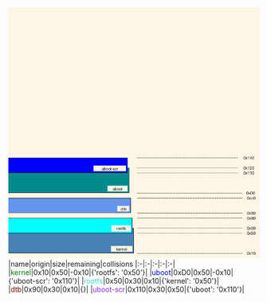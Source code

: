 ![memory map diagram](report.png)
|name|origin|size|remaining|collisions
|:-|:-|:-|:-|:-|
|<span style='color:green'>kernel</span>|0x10|0x50|-0x10|{'rootfs': '0x50'}|
|<span style='color:mediumblue'>uboot</span>|0xD0|0x50|-0x10|{'uboot-scr': '0x110'}|
|<span style='color:turquoise'>rootfs</span>|0x50|0x30|0x10|{'kernel': '0x50'}|
|<span style='color:maroon'>dtb</span>|0x90|0x30|0x10|{}|
|<span style='color:blueviolet'>uboot-scr</span>|0x110|0x30|0x50|{'uboot': '0x110'}|
